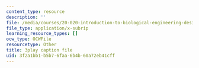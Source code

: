 ```yaml
---
content_type: resource
description: ''
file: /media/courses/20-020-introduction-to-biological-engineering-design-spring-2009/3f2a1bb1b5b76faa6b4b60a72eb41cff_XTUe-VMvRis.srt
file_type: application/x-subrip
learning_resource_types: []
ocw_type: OCWFile
resourcetype: Other
title: 3play caption file
uid: 3f2a1bb1-b5b7-6faa-6b4b-60a72eb41cff
---
```

